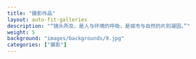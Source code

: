 ```yaml
---
title: "摄影作品"
layout: auto-fit-galleries
description: "“镜头所及，是人与环境的呼吸，是城市与自然的片刻凝固。”"
weight: 5
background: "images/backgrounds/9.jpg"
categories: ["摄影"]
---
```

